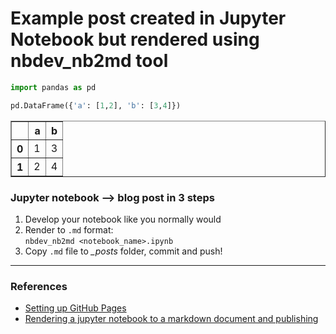 # Example post created in Jupyter Notebook but rendered using nbdev_nb2md tool



```python
import pandas as pd
```

```python
pd.DataFrame({'a': [1,2], 'b': [3,4]})
```




<div>
<style scoped>
    .dataframe tbody tr th:only-of-type {
        vertical-align: middle;
    }

    .dataframe tbody tr th {
        vertical-align: top;
    }

    .dataframe thead th {
        text-align: right;
    }
</style>
<table border="1" class="dataframe">
  <thead>
    <tr style="text-align: right;">
      <th></th>
      <th>a</th>
      <th>b</th>
    </tr>
  </thead>
  <tbody>
    <tr>
      <th>0</th>
      <td>1</td>
      <td>3</td>
    </tr>
    <tr>
      <th>1</th>
      <td>2</td>
      <td>4</td>
    </tr>
  </tbody>
</table>
</div>



### Jupyter notebook --> blog post in 3 steps

1. Develop your notebook like you normally would
1. Render to `.md` format:  
    `nbdev_nb2md <notebook_name>.ipynb`
1. Copy `.md` file to *_posts* folder, commit and push!

<hr>

### References

- [Setting up GitHub Pages](https://www.fast.ai/2020/01/16/fast_template/)
- [Rendering a jupyter notebook to a markdown document and publishing](https://www.fast.ai/2020/01/20/nb2md/)
